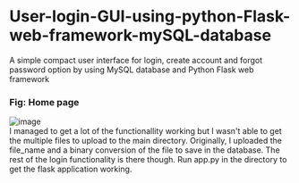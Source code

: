 # User-login-GUI-using-python-Flask-web-framework-mySQL-database
A simple compact user interface for login, create account and forgot password option by using MySQL database and Python Flask web framework


###   Fig: Home page
![image](https://user-images.githubusercontent.com/84184475/133938109-5af2832f-d7f3-49c6-99a7-d4a9ba6404fe.png)                                     
I managed to get a lot of the functionallity working but I wasn't able to get the
multiple files to upload to the main directory. Originally, I uploaded the file_name and
a binary conversion of the file to save in the database. The rest of the login functionality
is there though. Run app.py in the directory to get the flask application working.